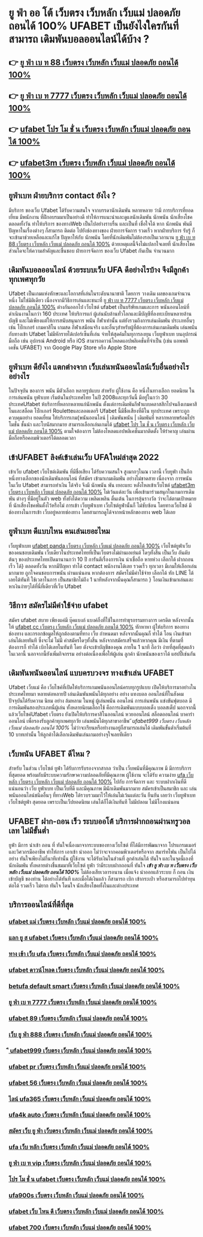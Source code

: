 # ยู ฟ่า ออ โต้ เว็บตรง เว็บหลัก เว็บแม่ ปลอดภัย ถอนได้ 100% UFABET เป็นยังไงใครกันที่สามารถ เดิมพันบอลออนไลน์ได้บ้าง ?

## 👉 [ยู ฟ่า เบ ท 88 เว็บตรง เว็บหลัก เว็บแม่ ปลอดภัย ถอนได้ 100%](https://ufabet-cn.77m.io)
## 👉 [ยู ฟ่า เบ ท 7777 เว็บตรง เว็บหลัก เว็บแม่ ปลอดภัย ถอนได้ 100%](https://ufastar356.io1.me)
## 👉 [ufabet โปร โม ชั่ น เว็บตรง เว็บหลัก เว็บแม่ ปลอดภัย ถอนได้ 100%](https://ufastar365.io1.me)
## 👉 [ufabet3m เว็บตรง เว็บหลัก เว็บแม่ ปลอดภัย ถอนได้ 100%](https://ufabet-cn.io1.me)

## ยูฟ่าเบท ฝ่ายบริการ  contact ยังไง ?

มีบริการ ของเว็บ Ufabet   ได้รับความสนใจ จากบรรดานักเดิมพัน   หลายหลาย ว่ามี การบริการที่ยอดเยี่ยม  มีพนักงาน ที่ฝึกอบรมมาเป็นอย่างดี ทำให้การแนะนำและดูแลนักเดิมพัน นักพนัน นักเสี่ยงโชค  ตลอดทั้งวัน  ทำให้บริการ ของทางWeb เป็นไปอย่างราบรื่น และเป็นที่  เชื่อใจได้  หาก  นักพนัน พันมีปัญหาในเรื่องต่างๆ ก็สามารถ ติดต่อ  ไปยังช่องทางของ ฝ่ายการจัดการ   รวดเร็ว  หากฝ่ายบริการ รับรู้  ก็จะเข้ามาช่วยเหลือและแก้ไข ปัญหาให้กับ นักพนัน  โดยที่นักเดิมพันไม่ต้องรอเป็นเวลานาน [ยู ฟ่า เบ ท 88 เว็บตรง เว็บหลัก เว็บแม่ ปลอดภัย ถอนได้ 100%](https://ufastar356.io1.me) ด้วยเหตุผลนี้จึงไม่แปลกใจเลยที่ นักเสี่ยงโชคส่วนใดจะให้ความสำคัญและชื่นชอบ ฝ่ายการจัดการ ของเว็บ Ufabet  กันเป็น จำนวนมาก 


##  เดิมพันบอลออนไลน์ ด้วยระบบเว็บ UFA ดีอย่างไรบ้าง จึงมีลูกค้าทุกเพศทุกวัย

Ufabet เป็นเกมแห่งทักษะและโอกาสที่เล่นในระดับนานาชาติ โดยการ วางเดิม ผลของเกมจำนวนหนึ่ง ไม่ใช่มิติเดียว เนื่องจากมีวิธีการเล่นและชนะที่ [ยู ฟ่า เบ ท 7777 เว็บตรง เว็บหลัก เว็บแม่ ปลอดภัย ถอนได้ 100%](https://ufastar365.io1.me) ต่างกันออกไป เว็บไซต์ ufabet เป็นบริษัทเกมและการ พนันออนไลน์ที่ดำเนินงานในกว่า 160 ประเทศ ให้บริการแก่ ผู้เล่นนับล้านทั่วโลกและมีบัญชีที่ลงทะเบียนหลายล้านบัญชี และไม่เพียงแต่ให้การสนับสนุนการ พนัน กีฬาเท่านั้น แต่ยังรวมถึงการเล่นเดิมพัน ประเภทอื่นๆ เช่น โป๊กเกอร์ เกมคาสิโน เกมสด กีฬาเสมือนจริง และอื่นๆสำหรับผู้ที่ต้องการเล่นเกมเดิมพัน เล่นพนันกับทางเข้า Ufabet ไม่มีหักรายได้เปอร์เซ็นที่เล่น  จ่ายให้สุดค้มในทุการลงทุน  เว็บยูฟ่าเบท  บนอุปกรณ์มือถือ เช่น อุปกรณ์ Android หรือ iOS สามารถดาวน์โหลดแอปพลิเคชั่นที่จำเป็น (เช่น แอพพลิเคชั่น UFABET) จาก Google Play Store หรือ Apple Store 


## ยูฟ่าเบท ดียังไง แตกต่างจาก เว็บเล่นพนันออนไลน์เว็บอื่นอย่างไรอย่างไร

ในปัจจุบัน ของการ พนัน มีตัวเลือก หลายรูปแบบ สำหรับ ผู้ใช้งาน  คือ หนึ่งในทางเลือก ยอดนิยม ในการเล่นพนัน ยูฟ่าเบท เริ่มต้นในประเทศไทย ในปี 2008และทุกวันนี้ มีอยู่ในกว่า 30 ประเทศUfabet ห้บริการที่หลากหลายแก่นักพนัน ตั้งแต่การเดิมพันกีฬาแบบคลาสสิกไปจนถึงเกมคาสิโนและสล็อต โป๊กเกอร์  Rouletteและลอตเตอรี  Ufabet นี้มีชื่อเสียงที่ดีใน ทุกประเทศ เพราะถูกควบคุมอย่าง ยอดเยี่ยม ให้บริการเกม{พนันออนไลน์ | เดิมพันพนัน | เดิมพันที่ หลากหลายพร้อมโปรโมชั่น ชั้นนำ และโบนัสมากมาย สามารถเลือกเล่นเกมได้ [ufabet โปร โม ชั่ น เว็บตรง เว็บหลัก เว็บแม่ ปลอดภัย ถอนได้ 100%](https://ufabet-cn.io1.me) ตามใจต้องการ  ไม่ต้องโหลดแอปพลิเคชั่นมากติดตั้ง ให้รำคาญ เล่นผ่านมือถือหรือคอมพิวเตอร์ได้ตลอดเวลา 


## เข้าUFABET ลิงค์เข้าเล่นเว็บ UFAใหม่ล่าสุด 2022 

เข้าเว็บ ufabet  เว็บไซต์เดิมพัน  ที่มีชื่อเสียง  ได้รับความสนใจ สูงมากๆในณ เวลานี้  เว็บยูฟ่า  เป็นอีกหนึ่งทางเลือกของนักเดิมพันออนไลน์  ที่สมัคร เข้ามาเกมเดิมพัน อย่างไม่ขาดสาย เนื่องจาก การพนัน ในเว็บ Ufabet สามารถทำเงิน ได้จริง จึงมี นักพนัน พัน เยอะแยะ หลั่งไหลเข้าเว็บไซต์ [ufabet3m เว็บตรง เว็บหลัก เว็บแม่ ปลอดภัย ถอนได้ 100%](https://heylink.me/madam168) ไม่เว้นแต่ละวัน เพื่อเข้ามาร่วมสนุกในเกมการเดิมพัน ต่างๆ ที่มีอยู่ในตัว web  ทั้งยังได้ความ เพลิดเพลิน ตื่นเต้น ในการลุ้นรางวัล ว่าจะได้ตามเป้าหมายที่ นักเสี่ยงโชคพันตั้งไว้หรือไม่ การเข้า เว็บยูฟ่าเบท เว็บไซต์ยูฟ่านั้นก็ ไม่ซับซ้อน โดยทางเว็บไซต์ มีช่องทางในการเข้า เว็บอยู่หลายช่องทาง โดยสามารถดูได้จากหน้าหลักของทาง web ได้เลย


## ยูฟ่าเบท  ดีแบบไหน คนเล่นเยอะไหม

  เว็บยูฟ่าเบท [ufabet panda เว็บตรง เว็บหลัก เว็บแม่ ปลอดภัย ถอนได้ 100%](https://ufastar365.77m.io) เว็บไซต์ยูฟ่าเว็บของคนชอบเดิมพัน เว็บเดียวในประเทศไทยที่เป็นเว็บตรงไม่ผ่านเอเย่นต์   ใดๆทั้งสิ้น เป็นเว็บ อันดับต้นๆ  ของประเทศไทยเปิดมานานกว่า 10 ปี การันตีเรื่องการเงิน น่าเชื่อถือ หายห่วง  เลือกได้ ฝากถอนเร็ว ได้} ตลอดทั้งวัน หากมีปัญหา ทำได้  contact พนักงานได้เลย รวดเร็ว ทุกเวลา  มีเกมให้เลือกเล่นมากมาย ถูกใจคนชอบการพนัน ผ่านแน่นอน หากต้องการ  สมัครไม่มีค่าใช้จ่าย เลือกได้ ทัก LINE  ได้เลยได้ทันที ใช้เวลาในการ เป็นสมาชิกไม่ถึง 1 นาทีหลังจากนั้นคุณก็สามารถ } โอนเงินเข้ามาเล่นและหาเงินง่ายๆได้ที่นี่ที่เดียวที่เว็บ Ufabet 


## วิธีการ สมัครไม่มีค่าใช้จ่าย  ufabet 

สมัคร ufabet   สบาย เพียงแค่มี  บุ๊คแบงก์ แบงค์กิ้งที่ใช้ในการทำธุรกรรมทางการ เครดิต หลังจากนั้นให้ [ufabet cc เว็บตรง เว็บหลัก เว็บแม่ ปลอดภัย ถอนได้ 100%](https://heylink.me/madam168) ทักหาหา ผู้ให้บริการ ของทาง  ช่องทาง และกรอกข้อมูลให้ถูกต้องตามที่ทาง เว็บ กำหนดมา หลังจากนั้นคุณก็ ทำได้ โอน เงินเข้ามาเล่นได้เลยทันที ซึ่งจะไม่ ไม่มี ค่าสมัครใดๆทั้งสิ้น หลังจากสมัครเสร็จแล้วหากคุณ มีเงิน ที่ตามที่ต้องการก็ ทำได้  เบิกได้เลยในทันที โดย ตังจะเข้าบัญชีของคุณ ภายใน  1 นาที ถือว่า ง่ายที่สุดที่สุดแล้วในเวลานี้  นอกจากนี้ยังเพิ่มกิจกรรม  อย่างต่อเนื่องเพื่อให้ผู้เล่น ลูกค้า นักพนันของเราได้ แฮปปี้เช่นกัน

##  เดิมพันพนันออนไลน์ แบบครบวงจร ทางเข้าเล่น UFABET 

 Ufabet เว็บแม่  คือ  เว็บไซค์ที่เปิดให้บริการเกมพนันออนไลน์ครบทุกรูปแบบ เปิดให้บริการมาอย่างในประเทศไทยมา หลายต่อหลายปี เล่นเดิมพันพนันได้ทุกอย่าง  อย่าง  แทงบอล ออนไลน์ที่ในสังคมปัจจุบันได้รับความ นิยม อย่าง ล้มหลาม ในหมู่ ผู้เล่นพนัน ออนไลน์  การเล่นพนัน แข่งขันฟุตบอล มีการเดิมพันสองประเภทนี่ผู้เล่น ทั้งหลายนิยมเลือกใช้  คือการเดิมพันแบบบอลเต็ง บอลสเต็ป นอกจากนี้แล้วเว็บไซค์Ufabet เว็บตรง  ยังเปิดให้บริการคาสิโนออนไลน์ หวยออนไลน์ สล็อตออนไลน์ บาคาร่าออนไลน์  เพื่อรองรับลูกค้าทุกเพศทุกวัย เล่นพนันได้ทุกสาขาอาชีพ *ี ufabet999 เว็บตรง เว็บหลัก เว็บแม่ ปลอดภัย ถอนได้ 100%* ไม่ว่าจะเรียนหรือทำงานอยู่ก็สามารถเล่นได้ เดิมพันขั้นต่ำเริ่มต้นที่ 10 บาทเท่านั้น ให้ลูกค้าได้เลือกเดิมพันเล่นเกมอย่างจุใจเลยทีเดียว


## เว็บพนัน  UFABET ดีไหม ?

สำหรับ ในส่วน  เว็บไซต์  ยูฟ่า  ได้รับการรับรองจากสากล ว่าเป็น เว็บพนันที่มีคุณภาพ  มี มีการบริการที่สุดยอด พร้อมกับมีระบบความรักษาความปลอดภัยที่มีคุณภาพ  ผู้ใช้งาน จะได้รับ ความง่าย  [ufa เว็บ หลัก เว็บตรง เว็บหลัก เว็บแม่ ปลอดภัย ถอนได้ 100%](https://ufabet.io1.me)  ไปกับ การจัดการ และ ระบบฝากเงินที่ดี  แน่นอนว่า เว็บ ยูฟ่าเบท  เป็นเว็บที่ดี  และมีคุณภาพ  มีนักเดิมพันมากมาย  สมัครเข้าเป็นสมาชิก  และ เล่นพนันออนไลน์ชนิดอื่นๆ ที่ทางWeb ได้รวบรวมมาไว้ให้เล่นไม่เว้นแต่ละวัน  ยืนยัน เลยว่า  เว็บยูฟ่าเบท เว็บไซต์ยูฟ่า  สุดยอด  เพราะเป็นเว็ปยอดนิยม เล่นได้ก็ได้เงินทันที ไม่มีปลอม ไม่มีโกงแน่นอน


## UFABET ฝาก-ถอน เร็ว ระบบออโต้ บริการฝากถอนผ่านทรูวอลเลท ไม่มีขั้นต่ำ 

 ยูฟ่า มีการ นำเข้า  ถอน ที่ ทันใจเนื่องมาจากระบบของทางเว็บไซต์  ที่ได้มีการพัฒนาจาก โปรแกรมเมอร์และวิศวกรมืออาชีพ ทำให้การ เอาเข้า  นำออก ไม่ว่าจะจากคอมพิวเตอร์หรือจาก สมาร์ทโฟน เป็นไปได้อย่าง ทันใจเพียงไม่กี่นาทีเท่านั้น  ผู้ใช้งาน  จะได้รับเงินในส่วนที่ ลูกค้าเล่นได้ ทันใจ และในจุดนี้เองที่นักเดิมพัน ทั้งหลายต่างชื่นชมมาที่เว็บไซต์   ยูฟ่า ว่ามีระบบฝากถอนที่ ทันใจ ***เข้า ยู ฟ่า เบ ท เว็บตรง เว็บหลัก เว็บแม่ ปลอดภัย ถอนได้ 100%*** ไม่ต้องเสียเวลารอนาน เมื่อแจ้ง  นำออกแล้วระบบ ก็ ถอน เงิน เข้าบัญชี ของท่าน ได้อย่างได้ทันที  และเมื่อได้เงินแล้ว ก็สามารถ  เบิก เข้ากระเป๋า หรือสามารถไปทำทุนต่อได้ รวดเร็ว    ไม่ยาก ทันใจ โดนใจ นักเสี่ยงโชคทั้งในและต่างประเทศ

## บริการออนไลน์ที่ดีที่สุด

### [ufabet แม่ เว็บตรง เว็บหลัก เว็บแม่ ปลอดภัย ถอนได้ 100%](https://atom.io/themes/แทง%20บอล%2010%20บาท%20เว็บตรง%20เว็บหลัก%20เว็บแม่%20ปลอดภัย%20ถอนได้%20100%)
### [แลก ยู ส ufabet เว็บตรง เว็บหลัก เว็บแม่ ปลอดภัย ถอนได้ 100%](https://atom.io/themes/ufabet%201234%20เว็บตรง%20เว็บหลัก%20เว็บแม่%20ปลอดภัย%20ถอนได้%20100%)
### [ทาง เข้า เว็บ ufa เว็บตรง เว็บหลัก เว็บแม่ ปลอดภัย ถอนได้ 100%](https://atom.io/themes/ufabet%20thaivip%20เว็บตรง%20เว็บหลัก%20เว็บแม่%20ปลอดภัย%20ถอนได้%20100%)
### [ufabet ดาวน์โหลด เว็บตรง เว็บหลัก เว็บแม่ ปลอดภัย ถอนได้ 100%](https://atom.io/themes/ufabet%20ทาง%20เข้า%20มือ%20ถือ%20เว็บตรง%20เว็บหลัก%20เว็บแม่%20ปลอดภัย%20ถอนได้%20100%)
### [betufa default smart เว็บตรง เว็บหลัก เว็บแม่ ปลอดภัย ถอนได้ 100%](https://atom.io/themes/ufabet%20ufa777%20เว็บตรง%20เว็บหลัก%20เว็บแม่%20ปลอดภัย%20ถอนได้%20100%)
### [ยู ฟ่า เบ ท 7777 เว็บตรง เว็บหลัก เว็บแม่ ปลอดภัย ถอนได้ 100%](https://atom.io/themes/ufabet%20premier%20เว็บตรง%20เว็บหลัก%20เว็บแม่%20ปลอดภัย%20ถอนได้%20100%)
### [ufabet 89 เว็บตรง เว็บหลัก เว็บแม่ ปลอดภัย ถอนได้ 100%](https://atom.io/themes/ufabet%20star%20เว็บตรง%20เว็บหลัก%20เว็บแม่%20ปลอดภัย%20ถอนได้%20100%)
### [เว็บ ยู ฟ่า 888 เว็บตรง เว็บหลัก เว็บแม่ ปลอดภัย ถอนได้ 100%](https://atom.io/themes/ufabet%20คืน%20ยอด%20เสีย%20เว็บตรง%20เว็บหลัก%20เว็บแม่%20ปลอดภัย%20ถอนได้%20100%)
### [ี ufabet999 เว็บตรง เว็บหลัก เว็บแม่ ปลอดภัย ถอนได้ 100%](https://atom.io/themes/ยู%20ฟ่า%20ออ%20โต้%20เว็บตรง%20เว็บหลัก%20เว็บแม่%20ปลอดภัย%20ถอนได้%20100%)
### [ufabet pr เว็บตรง เว็บหลัก เว็บแม่ ปลอดภัย ถอนได้ 100%](https://atom.io/themes/ufabet%201688%20เว็บตรง%20เว็บหลัก%20เว็บแม่%20ปลอดภัย%20ถอนได้%20100%)
### [ufabet 56 เว็บตรง เว็บหลัก เว็บแม่ ปลอดภัย ถอนได้ 100%](https://atom.io/themes/ยู%20ฟ่า%20x10%20เว็บตรง%20เว็บหลัก%20เว็บแม่%20ปลอดภัย%20ถอนได้%20100%)
### [ไลน์ ufa365 เว็บตรง เว็บหลัก เว็บแม่ ปลอดภัย ถอนได้ 100%](https://atom.io/themes/ufabet%20cc%20เว็บตรง%20เว็บหลัก%20เว็บแม่%20ปลอดภัย%20ถอนได้%20100%)
### [ufa4k auto เว็บตรง เว็บหลัก เว็บแม่ ปลอดภัย ถอนได้ 100%](https://atom.io/themes/ufabet%20โปร%20โม%20ชั่%20น%20เว็บตรง%20เว็บหลัก%20เว็บแม่%20ปลอดภัย%20ถอนได้%20100%)
### [สมัคร เว็บ ยู ฟ่า เว็บตรง เว็บหลัก เว็บแม่ ปลอดภัย ถอนได้ 100%](https://atom.io/themes/ยู%20ฟ่า%20เบ%20ท%207777%20เว็บตรง%20เว็บหลัก%20เว็บแม่%20ปลอดภัย%20ถอนได้%20100%)
### [ufa เว็บ หลัก เว็บตรง เว็บหลัก เว็บแม่ ปลอดภัย ถอนได้ 100%](https://atom.io/themes/สมัคร%20เว็บ%20ยู%20ฟ่า%20เว็บตรง%20เว็บหลัก%20เว็บแม่%20ปลอดภัย%20ถอนได้%20100%)
### [ยู ฟ่า เบ ท vip เว็บตรง เว็บหลัก เว็บแม่ ปลอดภัย ถอนได้ 100%](https://atom.io/themes/ufabet%20ยู%20ส%20เก่า%20แลก%20เครดิต%20ฟรี%20เว็บตรง%20เว็บหลัก%20เว็บแม่%20ปลอดภัย%20ถอนได้%20100%)
### [โปร โม ชั่ น ufabet เว็บตรง เว็บหลัก เว็บแม่ ปลอดภัย ถอนได้ 100%](https://atom.io/themes/ทาง%20เข้า%20เล่น%20ufabet%20เว็บตรง%20เว็บหลัก%20เว็บแม่%20ปลอดภัย%20ถอนได้%20100%)
### [ufa900s เว็บตรง เว็บหลัก เว็บแม่ ปลอดภัย ถอนได้ 100%](https://atom.io/themes/ทาง%20เข้า%20ufabet%207777%20เว็บตรง%20เว็บหลัก%20เว็บแม่%20ปลอดภัย%20ถอนได้%20100%)
### [ufabet เว็บ ไหน ดี เว็บตรง เว็บหลัก เว็บแม่ ปลอดภัย ถอนได้ 100%](https://atom.io/themes/ยู%20ฟ่า%20เบ%20ท%20vip%20เว็บตรง%20เว็บหลัก%20เว็บแม่%20ปลอดภัย%20ถอนได้%20100%)
### [ufabet 700 เว็บตรง เว็บหลัก เว็บแม่ ปลอดภัย ถอนได้ 100%](https://atom.io/themes/เว็บ%20พนัน%20ออนไลน์%20ยู%20ฟ่า%20เว็บตรง%20เว็บหลัก%20เว็บแม่%20ปลอดภัย%20ถอนได้%20100%)